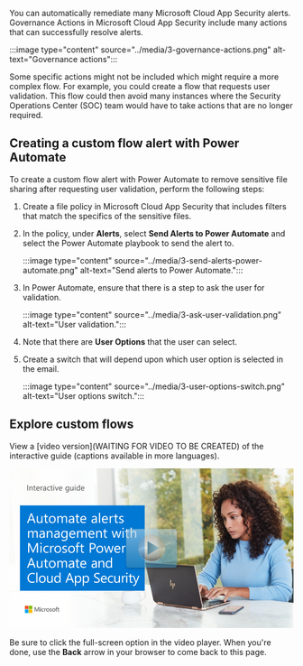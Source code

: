 You can automatically remediate many Microsoft Cloud App Security alerts. Governance Actions in Microsoft Cloud App Security include many actions that can successfully resolve alerts.

:::image type="content" source="../media/3-governance-actions.png" alt-text="Governance actions":::

Some specific actions might not be included which might require a more complex flow. For example, you could create a flow that requests user validation. This flow could then avoid many instances where the Security Operations Center (SOC) team would have to take actions that are no longer required.

## Creating a custom flow alert with Power Automate

To create a custom flow alert with Power Automate to remove sensitive file sharing after requesting user validation, perform the following steps:

1. Create a file policy in Microsoft Cloud App Security that includes filters that match the specifics of the sensitive files.
2. In the policy, under **Alerts**, select **Send Alerts to Power Automate** and select the Power Automate playbook to send the alert to.

    :::image type="content" source="../media/3-send-alerts-power-automate.png" alt-text="Send alerts to Power Automate.":::

3. In Power Automate, ensure that there is a step to ask the user for validation.

    :::image type="content" source="../media/3-ask-user-validation.png" alt-text="User validation.":::

4. Note that there are **User Options** that the user can select.
5. Create a switch that will depend upon which user option is selected in the email.

    :::image type="content" source="../media/3-user-options-switch.png" alt-text="User options switch.":::

## Explore custom flows

View a [video version](WAITING FOR VIDEO TO BE CREATED) of the interactive guide (captions available in more languages).

[![Automate alerts management with Microsoft Power Automate and Cloud App Security](../media/power-automate-custom-flow.png)](https://aka.ms/Automate_alerts-management_with-Microsoft-Power-Automate_and-Cloud-App-Security)

Be sure to click the full-screen option in the video player. When you're done, use the **Back** arrow in your browser to come back to this page.
